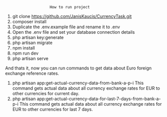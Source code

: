                         How to run project

1. git clone https://github.com/JanisKaucis/CurrencyTask.git
2. composer install
3. Duplicate the .env.example file and rename it to .env
4. Open the .env file and set your database connection details
5. php artisan key:generate
6. php artisan migrate
7. npm install
8. npm run dev
9. php artisan serve

And thats it, now you can run commands to get data about Euro foreign exchange
reference rates.

1. php artisan app:get-actual-currency-data-from-bank-a-p-i
   This command gets actual data about all currency exchange rates for EUR to other currencies
   for current day.
2. php artisan app:get-actual-currency-data-for-last-7-days-from-bank-a-p-i
   This command gets actual data about all currency exchange rates for EUR to other currencies
   for last 7 days.



